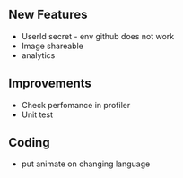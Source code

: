 ## New Features

<General>

- UserId secret - env github does not work
- Image shareable
- analytics

## Improvements

- Check perfomance in profiler
- Unit test

## Coding

- put animate on changing language



